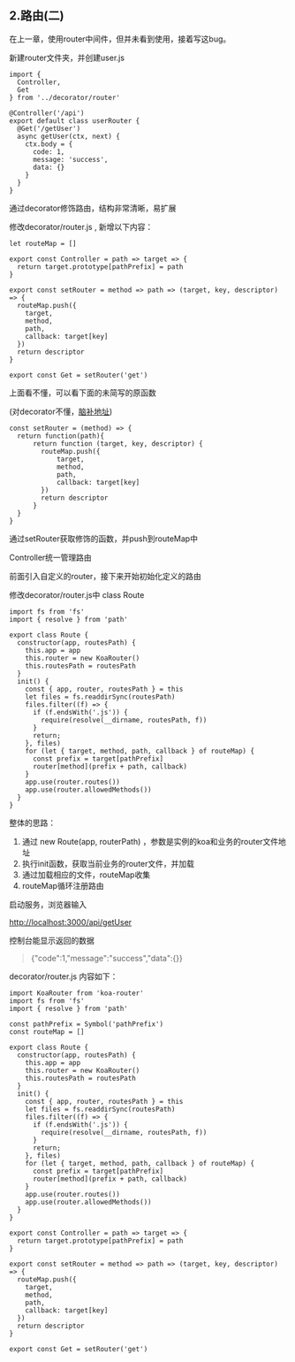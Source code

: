 ## 2.路由(二)
在上一章，使用router中间件，但并未看到使用，接着写这bug。

新建router文件夹，并创建user.js
```
import {
  Controller,
  Get
} from '../decorator/router' 

@Controller('/api')
export default class userRouter {
  @Get('/getUser')
  async getUser(ctx, next) {
    ctx.body = {
      code: 1,
      message: 'success',
      data: {}
    }
  }
}
```
通过decorator修饰路由，结构非常清晰，易扩展

修改decorator/router.js , 新增以下内容：
```
let routeMap = []

export const Controller = path => target => {
  return target.prototype[pathPrefix] = path
}

export const setRouter = method => path => (target, key, descriptor) => {
  routeMap.push({
    target,
    method,
    path,
    callback: target[key]
  })
  return descriptor
}

export const Get = setRouter('get')
```
上面看不懂，可以看下面的未简写的原函数

(对decorator不懂，[脑补地址](http://es6.ruanyifeng.com/#docs/decorator))

```
const setRouter = (method) => {
  return function(path){
      return function (target, key, descriptor) {
        routeMap.push({
            target,
            method,
            path,
            callback: target[key]
        })
        return descriptor
      }
  }
}
```
通过setRouter获取修饰的函数，并push到routeMap中

Controller统一管理路由

前面引入自定义的router，接下来开始初始化定义的路由

修改decorator/router.js中 class Route

```
import fs from 'fs'
import { resolve } from 'path'

export class Route {
  constructor(app, routesPath) {
    this.app = app
    this.router = new KoaRouter()
    this.routesPath = routesPath
  }
  init() {
    const { app, router, routesPath } = this
    let files = fs.readdirSync(routesPath)
    files.filter((f) => {
      if (f.endsWith('.js')) {
        require(resolve(__dirname, routesPath, f))
      }
      return;
    }, files)
    for (let { target, method, path, callback } of routeMap) {
      const prefix = target[pathPrefix]
      router[method](prefix + path, callback)
    }
    app.use(router.routes())
    app.use(router.allowedMethods())
  }
}
```
整体的思路：
1. 通过 new Route(app, routerPath) ，参数是实例的koa和业务的router文件地址
2. 执行init函数，获取当前业务的router文件，并加载
3. 通过加载相应的文件，routeMap收集
4. routeMap循环注册路由

启动服务，浏览器输入

[http://localhost:3000/api/getUser](http://localhost:3000/api/getUser)

控制台能显示返回的数据
> {"code":1,"message":"success","data":{}}


decorator/router.js 内容如下：
```
import KoaRouter from 'koa-router'
import fs from 'fs'
import { resolve } from 'path'

const pathPrefix = Symbol('pathPrefix')
const routeMap = []

export class Route {
  constructor(app, routesPath) {
    this.app = app
    this.router = new KoaRouter()
    this.routesPath = routesPath
  }
  init() {
    const { app, router, routesPath } = this
    let files = fs.readdirSync(routesPath)  
    files.filter((f) => {
      if (f.endsWith('.js')) {
        require(resolve(__dirname, routesPath, f))
      }
      return;
    }, files)
    for (let { target, method, path, callback } of routeMap) {
      const prefix = target[pathPrefix]
      router[method](prefix + path, callback)
    }
    app.use(router.routes())
    app.use(router.allowedMethods())
  }
}

export const Controller = path => target => {
  return target.prototype[pathPrefix] = path
}

export const setRouter = method => path => (target, key, descriptor) => {
  routeMap.push({
    target,
    method,
    path,
    callback: target[key]
  })
  return descriptor
}

export const Get = setRouter('get')
```


